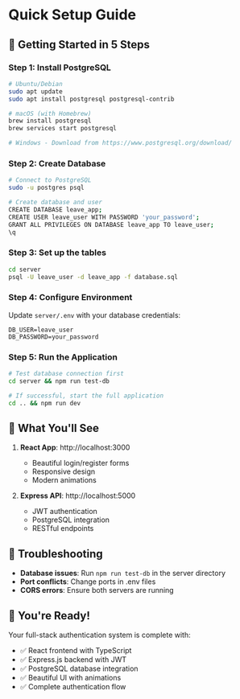# Quick Setup Guide

## 🚀 Getting Started in 5 Steps

### Step 1: Install PostgreSQL
```bash
# Ubuntu/Debian
sudo apt update
sudo apt install postgresql postgresql-contrib

# macOS (with Homebrew)
brew install postgresql
brew services start postgresql

# Windows - Download from https://www.postgresql.org/download/
```

### Step 2: Create Database
```bash
# Connect to PostgreSQL
sudo -u postgres psql

# Create database and user
CREATE DATABASE leave_app;
CREATE USER leave_user WITH PASSWORD 'your_password';
GRANT ALL PRIVILEGES ON DATABASE leave_app TO leave_user;
\q
```

### Step 3: Set up the tables
```bash
cd server
psql -U leave_user -d leave_app -f database.sql
```

### Step 4: Configure Environment
Update `server/.env` with your database credentials:
```env
DB_USER=leave_user
DB_PASSWORD=your_password
```

### Step 5: Run the Application
```bash
# Test database connection first
cd server && npm run test-db

# If successful, start the full application
cd .. && npm run dev
```

## 🎯 What You'll See

1. **React App**: http://localhost:3000
   - Beautiful login/register forms
   - Responsive design
   - Modern animations

2. **Express API**: http://localhost:5000
   - JWT authentication
   - PostgreSQL integration
   - RESTful endpoints

## 🔧 Troubleshooting

- **Database issues**: Run `npm run test-db` in the server directory
- **Port conflicts**: Change ports in .env files
- **CORS errors**: Ensure both servers are running

## 🎉 You're Ready!

Your full-stack authentication system is complete with:
- ✅ React frontend with TypeScript
- ✅ Express.js backend with JWT
- ✅ PostgreSQL database integration
- ✅ Beautiful UI with animations
- ✅ Complete authentication flow
